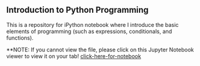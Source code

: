 ## Introduction to Python Programming 

This is a repository for iPython notebook where I introduce the basic elements of programming (such as expressions, conditionals, and functions). 

**NOTE: If you cannot view the file, please click on this Jupyter Notebook viewer to view it on your tab! [click-here-for-notebook](https://nbviewer.jupyter.org/github/williamxnguyen/lecture-notebooks/blob/master/Python%20Programming%20/starter_notebook.ipynb)

